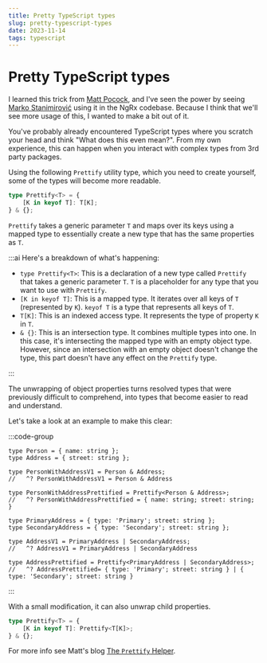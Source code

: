 ```yaml
---
title: Pretty TypeScript types
slug: pretty-typescript-types
date: 2023-11-14
tags: typescript
---
```


# Pretty TypeScript types

I learned this trick from [Matt Pocock](https://twitter.com/mattpocockuk), and I've seen the power by seeing [Marko Stanimirović](https://twitter.com/MarkoStDev) using it in the NgRx codebase.
Because I think that we'll see more usage of this, I wanted to make a bit out of it.

You've probably already encountered TypeScript types where you scratch your head and think "What does this even mean?".
From my own experience, this can happen when you interact with complex types from 3rd party packages.

Using the following `Prettify` utility type, which you need to create yourself, some of the types will become more readable.

```ts
type Prettify<T> = {
	[K in keyof T]: T[K];
} & {};
```

`Prettify` takes a generic parameter `T` and maps over its keys using a mapped type to essentially create a new type that has the same properties as `T`.

:::ai
Here's a breakdown of what's happening:

- `type Prettify<T>`: This is a declaration of a new type called `Prettify` that takes a generic parameter `T`. `T` is a placeholder for any type that you want to use with `Prettify`.
- `[K in keyof T]`: This is a mapped type. It iterates over all keys of `T` (represented by `K`). `keyof T` is a type that represents all keys of `T`.
- `T[K]`: This is an indexed access type. It represents the type of property `K` in `T`.
- `& {}`: This is an intersection type. It combines multiple types into one. In this case, it's intersecting the mapped type with an empty object type. However, since an intersection with an empty object doesn't change the type, this part doesn't have any effect on the `Prettify` type.

:::

The unwrapping of object properties turns resolved types that were previously difficult to comprehend, into types that become easier to read and understand.

Let's take a look at an example to make this clear:

:::code-group

```ts{4-5,7-8} [title=Combined Types]
type Person = { name: string };
type Address = { street: string };

type PersonWithAddressV1 = Person & Address;
//   ^? PersonWithAddressV1 = Person & Address

type PersonWithAddressPrettified = Prettify<Person & Address>;
//   ^? PersonWithAddressPrettified = { name: string; street: string; }
```

```ts{4-5,7-8} [title=Union Types]
type PrimaryAddress = { type: 'Primary'; street: string };
type SecondaryAddress = { type: 'Secondary'; street: string };

type AddressV1 = PrimaryAddress | SecondaryAddress;
//   ^? AddressV1 = PrimaryAddress | SecondaryAddress

type AddressPrettified = Prettify<PrimaryAddress | SecondaryAddress>;
//   ^? AddressPrettified= { type: 'Primary'; street: string } | { type: 'Secondary'; street: string }
```

:::

With a small modification, it can also unwrap child properties.

```ts
type Prettify<T> = {
	[K in keyof T]: Prettify<T[K]>;
} & {};
```

For more info see Matt's blog [The `Prettify` Helper](https://www.totaltypescript.com/concepts/the-prettify-helper).

